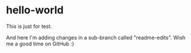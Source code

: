 # hello-world
This is just for test.

And here I'm adding changes in a sub-branch called "readme-edits".
Wish me a good time on GitHub :)
